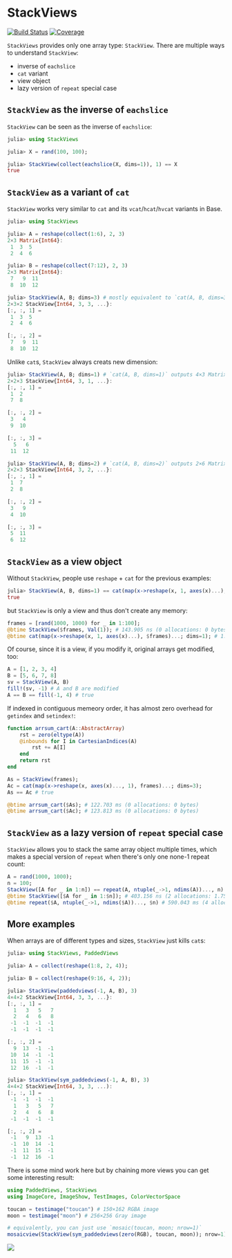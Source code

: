 # StackViews

[![Build Status](https://github.com/JuliaArrays/StackViews.jl/workflows/CI/badge.svg)](https://github.com/JuliaArrays/StackViews.jl/actions)
[![Coverage](https://codecov.io/gh/JuliaArrays/StackViews.jl/branch/master/graph/badge.svg)](https://codecov.io/gh/JuliaArrays/StackViews.jl)

`StackViews` provides only one array type: `StackView`. There are multiple ways to understand `StackView`:

- inverse of `eachslice`
- `cat` variant
- view object
- lazy version of `repeat` special case

## `StackView` as the inverse of `eachslice`

`StackView` can be seen as the inverse of `eachslice`:

```julia
julia> using StackViews

julia> X = rand(100, 100);

julia> StackView(collect(eachslice(X, dims=1)), 1) == X
true
```

## `StackView` as a variant of `cat`

`StackView` works very similar to `cat` and its `vcat`/`hcat`/`hvcat` variants in Base.

```julia
julia> using StackViews

julia> A = reshape(collect(1:6), 2, 3)
2×3 Matrix{Int64}:
 1  3  5
 2  4  6

julia> B = reshape(collect(7:12), 2, 3)
2×3 Matrix{Int64}:
 7   9  11
 8  10  12

julia> StackView(A, B; dims=3) # mostly equivalent to `cat(A, B, dims=3)`
2×3×2 StackView{Int64, 3, 3, ...}:
[:, :, 1] =
 1  3  5
 2  4  6

[:, :, 2] =
 7   9  11
 8  10  12
```

Unlike `cat`s, `StackView` always creats new dimension:

```julia
julia> StackView(A, B; dims=1) # `cat(A, B, dims=1)` outputs 4×3 Matrix
2×2×3 StackView{Int64, 3, 1, ...}:
[:, :, 1] =
 1  2
 7  8

[:, :, 2] =
 3   4
 9  10

[:, :, 3] =
  5   6
 11  12

julia> StackView(A, B; dims=2) # `cat(A, B, dims=2)` outputs 2×6 Matrix
2×2×3 StackView{Int64, 3, 2, ...}:
[:, :, 1] =
 1  7
 2  8

[:, :, 2] =
 3   9
 4  10

[:, :, 3] =
 5  11
 6  12
```

## `StackView` as a view object

Without `StackView`, people use `reshape` + `cat` for the previous examples:

```julia
julia> StackView(A, B, dims=1) == cat(map(x->reshape(x, 1, axes(x)...), (A, B))...; dims=1)
true
```

but `StackView` is only a view and thus don't create any memory:

```julia
frames = [rand(1000, 1000) for _ in 1:100];
@btime StackView($frames, Val(1)); # 143.905 ns (0 allocations: 0 bytes)
@btime cat(map(x->reshape(x, 1, axes(x)...), $frames)...; dims=1); # 1.127 s (1119 allocations: 763.06 MiB)
```

Of course, since it is a view, if you modify it, original arrays get modified, too:

```julia
A = [1, 2, 3, 4]
B = [5, 6, 7, 8]
sv = StackView(A, B)
fill!(sv, -1) # A and B are modified
A == B == fill(-1, 4) # true
```

If indexed in contiguous memeory order, it has almost zero overhead for `getindex` and `setindex!`:

```julia
function arrsum_cart(A::AbstractArray)
    rst = zero(eltype(A))
    @inbounds for I in CartesianIndices(A)
        rst += A[I]
    end
    return rst
end

As = StackView(frames);
Ac = cat(map(x->reshape(x, axes(x)..., 1), frames)...; dims=3);
As == Ac # true

@btime arrsum_cart($As); # 122.703 ms (0 allocations: 0 bytes)
@btime arrsum_cart($Ac); # 123.813 ms (0 allocations: 0 bytes)
```

## `StackView` as a lazy version of `repeat` special case

`StackView` allows you to stack the same array object multiple times, which makes a special
version of `repeat` when there's only one none-1 repeat count:

```julia
A = rand(1000, 1000);
n = 100;
StackView([A for _ in 1:n]) == repeat(A, ntuple(_->1, ndims(A))..., n) # true
@btime StackView([$A for _ in 1:$n]); # 403.156 ns (2 allocations: 1.75 KiB)
@btime repeat($A, ntuple(_->1, ndims($A))..., $n) # 590.043 ms (4 allocations: 762.94 MiB)
```

## More examples

When arrays are of different types and sizes, `StackView` just kills `cat`s:

```julia
julia> using StackViews, PaddedViews

julia> A = collect(reshape(1:8, 2, 4));

julia> B = collect(reshape(9:16, 4, 2));

julia> StackView(paddedviews(-1, A, B), 3)
4×4×2 StackView{Int64, 3, 3, ...}:
[:, :, 1] =
  1   3   5   7
  2   4   6   8
 -1  -1  -1  -1
 -1  -1  -1  -1

[:, :, 2] =
  9  13  -1  -1
 10  14  -1  -1
 11  15  -1  -1
 12  16  -1  -1

julia> StackView(sym_paddedviews(-1, A, B), 3)
4×4×2 StackView{Int64, 3, 3, ...):
[:, :, 1] =
 -1  -1  -1  -1
  1   3   5   7
  2   4   6   8
 -1  -1  -1  -1

[:, :, 2] =
 -1   9  13  -1
 -1  10  14  -1
 -1  11  15  -1
 -1  12  16  -1
```

There is some mind work here but by chaining more views you can get some interesting result:

```julia
using PaddedViews, StackViews
using ImageCore, ImageShow, TestImages, ColorVectorSpace

toucan = testimage("toucan") # 150×162 RGBA image
moon = testimage("moon") # 256×256 Gray image

# equivalently, you can just use `mosaic(toucan, moon; nrow=1)`
mosaicview(StackView(sym_paddedviews(zero(RGB), toucan, moon)); nrow=1)
```

![](https://user-images.githubusercontent.com/1525481/97542758-4b5ade80-1995-11eb-87cc-5fd2b0ba23fc.png)
